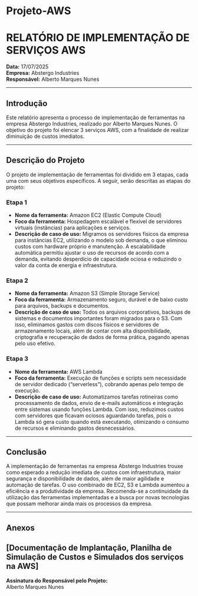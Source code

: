 # Projeto-AWS
# RELATÓRIO DE IMPLEMENTAÇÃO DE SERVIÇOS AWS

**Data:** 17/07/2025  
**Empresa:** Abstergo Industries  
**Responsável:** Alberto Marques Nunes

---

## Introdução

Este relatório apresenta o processo de implementação de ferramentas na empresa Abstergo Industries, realizado por Alberto Marques Nunes. O objetivo do projeto foi elencar 3 serviços AWS, com a finalidade de realizar diminuição de custos imediatos.

---

## Descrição do Projeto

O projeto de implementação de ferramentas foi dividido em 3 etapas, cada uma com seus objetivos específicos. A seguir, serão descritas as etapas do projeto:

### Etapa 1

- **Nome da ferramenta:** Amazon EC2 (Elastic Compute Cloud)
- **Foco da ferramenta:** Hospedagem escalável e flexível de servidores virtuais (instâncias) para aplicações e serviços.
- **Descrição de caso de uso:** Migramos os servidores físicos da empresa para instâncias EC2, utilizando o modelo sob demanda, o que eliminou custos com hardware próprio e manutenção. A escalabilidade automática permitiu ajustar o uso de recursos de acordo com a demanda, evitando desperdício de capacidade ociosa e reduzindo o valor da conta de energia e infraestrutura.

### Etapa 2

- **Nome da ferramenta:** Amazon S3 (Simple Storage Service)
- **Foco da ferramenta:** Armazenamento seguro, durável e de baixo custo para arquivos, backups e documentos.
- **Descrição de caso de uso:** Todos os arquivos corporativos, backups de sistemas e documentos importantes foram migrados para o S3. Com isso, eliminamos gastos com discos físicos e servidores de armazenamento locais, além de contar com alta disponibilidade, criptografia e recuperação de dados de forma prática, pagando apenas pelo uso efetivo.

### Etapa 3

- **Nome da ferramenta:** AWS Lambda
- **Foco da ferramenta:** Execução de funções e scripts sem necessidade de servidor dedicado (“serverless”), cobrando apenas pelo tempo de execução.
- **Descrição de caso de uso:** Automatizamos tarefas rotineiras como processamento de dados, envio de e-mails automáticos e integração entre sistemas usando funções Lambda. Com isso, reduzimos custos com servidores que ficavam ociosos aguardando tarefas, pois o Lambda só gera custo quando está executando, otimizando o consumo de recursos e eliminando gastos desnecessários.

---

## Conclusão

A implementação de ferramentas na empresa Abstergo Industries trouxe como esperado a redução imediata de custos com infraestrutura, maior segurança e disponibilidade de dados, além de maior agilidade e automação de tarefas. O uso combinado de EC2, S3 e Lambda aumentou a eficiência e a produtividade da empresa. Recomenda-se a continuidade da utilização das ferramentas implementadas e a busca por novas tecnologias que possam melhorar ainda mais os processos da empresa.

----
## Anexos

[Documentação de Implantação, Planilha de Simulação de Custos e Simulados dos serviços na AWS]
---

**Assinatura do Responsável pelo Projeto:**  
Alberto Marques Nunes
